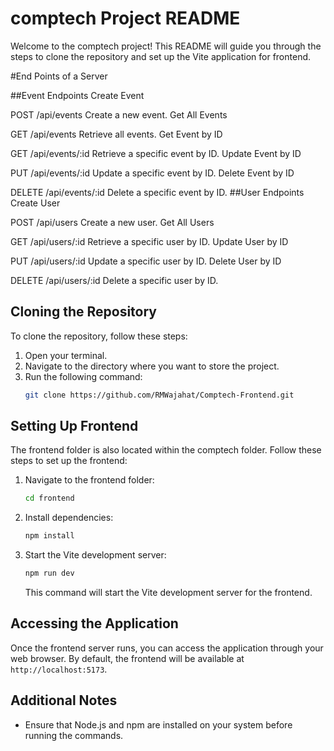 # comptech Project README

Welcome to the comptech project! This README will guide you through the steps to clone the repository and set up the Vite application for  frontend.


#End Points of a Server

##Event Endpoints
Create Event

POST /api/events
Create a new event.
Get All Events

GET /api/events
Retrieve all events.
Get Event by ID

GET /api/events/:id
Retrieve a specific event by ID.
Update Event by ID

PUT /api/events/:id
Update a specific event by ID.
Delete Event by ID

DELETE /api/events/:id
Delete a specific event by ID.
##User Endpoints
Create User

POST /api/users
Create a new user.
Get All Users

GET /api/users/:id
Retrieve a specific user by ID.
Update User by ID

PUT /api/users/:id
Update a specific user by ID.
Delete User by ID

DELETE /api/users/:id
Delete a specific user by ID.



## Cloning the Repository
To clone the repository, follow these steps:
1. Open your terminal.
2. Navigate to the directory where you want to store the project.
3. Run the following command:
    ```bash
    git clone https://github.com/RMWajahat/Comptech-Frontend.git
    ```

## Setting Up Frontend
The frontend folder is also located within the comptech folder. Follow these steps to set up the frontend:
1. Navigate to the frontend folder:
    ```bash
    cd frontend
    ```
2. Install dependencies:
    ```bash
    npm install
    ```
3. Start the Vite development server:
    ```bash
    npm run dev
    ```
   This command will start the Vite development server for the frontend.

## Accessing the Application
Once the frontend server runs, you can access the application through your web browser. By default, the frontend will be available at `http://localhost:5173`.

## Additional Notes
- Ensure that Node.js and npm are installed on your system before running the commands.
